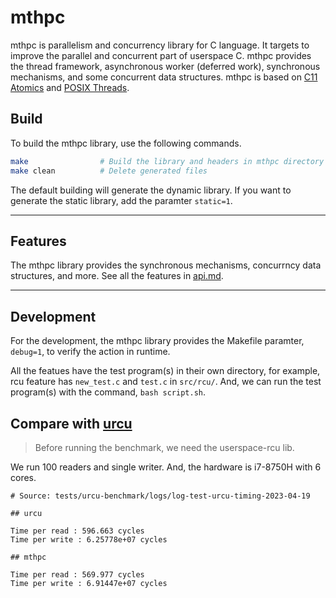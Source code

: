 # mthpc

mthpc is parallelism and concurrency library for C language. It targets to
improve the parallel and concurrent part of userspace C. mthpc provides the
thread framework, asynchronous worker (deferred work), synchronous mechanisms,
and some concurrent data structures. mthpc is based on [C11 Atomics](https://en.cppreference.com/w/c/thread)
and [POSIX Threads](https://en.wikipedia.org/wiki/Pthreads).

## Build

To build the mthpc library, use the following commands.

```bash
make                # Build the library and headers in mthpc directory
make clean          # Delete generated files
```

The default building will generate the dynamic library. If you want to generate
the static library, add the paramter `static=1`.

---

## Features

The mthpc library provides the synchronous mechanisms, concurrncy data
structures, and more. See all the features in [api.md](doc/api.md).

---

## Development

For the development, the mthpc library provides the Makefile paramter,
 `debug=1`, to verify the action in runtime.

All the featues have the test program(s) in their own directory, for example,
rcu feature has `new_test.c` and `test.c` in `src/rcu/`. And, we can run the
test program(s) with the command, `bash script.sh`.

## Compare with [urcu](https://github.com/urcu/userspace-rcu)
> Before running the benchmark, we need the userspace-rcu lib.

We run 100 readers and single writer. And, the hardware is i7-8750H with 6 cores.

```
# Source: tests/urcu-benchmark/logs/log-test-urcu-timing-2023-04-19

## urcu

Time per read : 596.663 cycles
Time per write : 6.25778e+07 cycles

## mthpc

Time per read : 569.977 cycles
Time per write : 6.91447e+07 cycles
```
